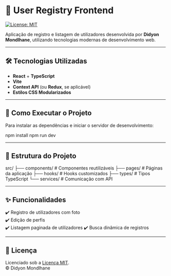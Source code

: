 # 📘 User Registry Frontend

[![License: MIT](https://img.shields.io/badge/License-MIT-blue.svg)](LICENSE)

Aplicação de registro e listagem de utilizadores desenvolvida por **Didyon Mondlhane**, utilizando tecnologias modernas de desenvolvimento web.

---

## 🛠️ Tecnologias Utilizadas

- **React** + **TypeScript**
- **Vite**
- **Context API** (ou **Redux**, se aplicável)
- **Estilos CSS Modularizados**

---

## 🚀 Como Executar o Projeto

Para instalar as dependências e iniciar o servidor de desenvolvimento:

npm install
npm run dev

---

## 📁 Estrutura do Projeto

src/
├── components/   # Componentes reutilizáveis
├── pages/        # Páginas da aplicação
├── hooks/        # Hooks customizados
├── types/        # Tipos TypeScript
└── services/     # Comunicação com API


---

## ✨ Funcionalidades

✔️ Registro de utilizadores com foto  
✔️ Edição de perfis  
✔️ Listagem paginada de utilizadores
✔️ Busca dinâmica de registros  

---

## 📝 Licença

Licenciado sob a [Licença MIT](LICENSE).  
© Didyon Mondlhane